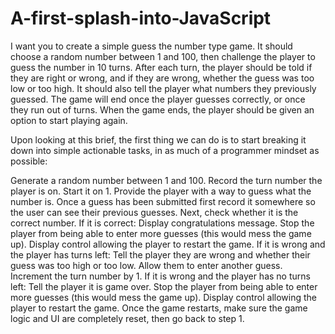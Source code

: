 # A-first-splash-into-JavaScript

I want you to create a simple guess the number type game. It should choose a random number between 1 and 100, then challenge the player to guess the number in 10 turns. After each turn, the player should be told if they are right or wrong, and if they are wrong, whether the guess was too low or too high. It should also tell the player what numbers they previously guessed. The game will end once the player guesses correctly, or once they run out of turns. When the game ends, the player should be given an option to start playing again.

Upon looking at this brief, the first thing we can do is to start breaking it down into simple actionable tasks, in as much of a programmer mindset as possible:

Generate a random number between 1 and 100.
Record the turn number the player is on. Start it on 1.
Provide the player with a way to guess what the number is.
Once a guess has been submitted first record it somewhere so the user can see their previous guesses.
Next, check whether it is the correct number.
If it is correct:
Display congratulations message.
Stop the player from being able to enter more guesses (this would mess the game up).
Display control allowing the player to restart the game.
If it is wrong and the player has turns left:
Tell the player they are wrong and whether their guess was too high or too low.
Allow them to enter another guess.
Increment the turn number by 1.
If it is wrong and the player has no turns left:
Tell the player it is game over.
Stop the player from being able to enter more guesses (this would mess the game up).
Display control allowing the player to restart the game.
Once the game restarts, make sure the game logic and UI are completely reset, then go back to step 1.
